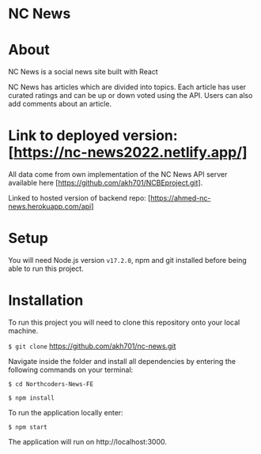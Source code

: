 # NC News

# About

NC News is a social news site built with React

NC News has articles which are divided into topics. Each article has user curated ratings and can be up or down voted using the API. Users can also add comments about an article.

# Link to deployed version: [https://nc-news2022.netlify.app/]

All data come from own implementation of the NC News API server available here [https://github.com/akh701/NCBEproject.git].

Linked to hosted version of backend repo: [https://ahmed-nc-news.herokuapp.com/api]

# Setup

You will need Node.js version `v17.2.0`, npm and git installed before being able to run this project.

# Installation

To run this project you will need to clone this repository onto your local machine.

`$ git clone` https://github.com/akh701/nc-news.git

Navigate inside the folder and install all dependencies by entering the following commands on your terminal:

`$ cd Northcoders-News-FE`

`$ npm install`

To run the application locally enter:

`$ npm start`

The application will run on http://localhost:3000.
